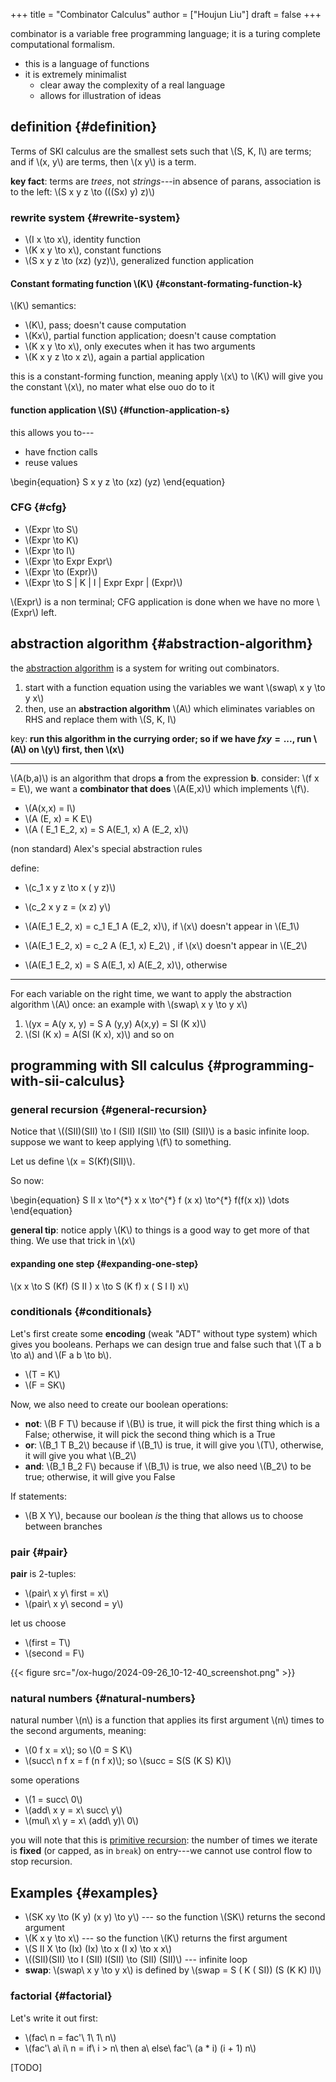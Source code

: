+++
title = "Combinator Calculus"
author = ["Houjun Liu"]
draft = false
+++

combinator is a variable free programming language; it is a turing complete computational formalism.

-   this is a language of functions
-   it is extremely minimalist
    -   clear away the complexity of a real language
    -   allows for illustration of ideas


## definition {#definition}

Terms of SKI calculus are the smallest sets such that \\(S, K, I\\) are terms; and if \\(x, y\\) are terms, then \\(x y\\) is a term.

**key fact**: terms are _trees_, not _strings_---in absence of parans, association is to the left: \\(S x y z \to (((Sx) y) z)\\)


### rewrite system {#rewrite-system}

-   \\(I x \to x\\), identity function
-   \\(K x y \to x\\), constant functions
-   \\(S x y z \to  (xz) (yz)\\), generalized function application


#### Constant formating function \\(K\\) {#constant-formating-function-k}

\\(K\\) semantics:

-   \\(K\\), pass; doesn't cause computation
-   \\(Kx\\), partial function application; doesn't cause comptation
-   \\(K x y \to x\\), only executes when it has two arguments
-   \\(K x y z \to x z\\), again a partial application

this is a constant-forming function, meaning apply \\(x\\) to \\(K\\) will give you the constant \\(x\\), no mater what else ouo do to it


#### function application \\(S\\) {#function-application-s}

this allows you to---

-   have fnction calls
-   reuse values

\begin{equation}
S x y z \to (xz) (yz)
\end{equation}


### CFG {#cfg}

-   \\(Expr \to  S\\)
-   \\(Expr \to  K\\)
-   \\(Expr \to  I\\)
-   \\(Expr \to  Expr Expr\\)
-   \\(Expr \to  (Expr)\\)
-   \\(Expr \to S | K | I | Expr Expr | (Expr)\\)

\\(Expr\\) is a non terminal; CFG application is done when we have no more \\(Expr\\) left.


## abstraction algorithm {#abstraction-algorithm}

the [abstraction algorithm](#abstraction-algorithm) is a system for writing out combinators.

1.  start with a function equation using the variables we want \\(swap\ x y \to  y x\\)
2.  then, use an **abstraction algorithm** \\(A\\) which eliminates variables on RHS and replace them with \\(S, K, I\\)

key: **run this algorithm in the currying order; so if we have $f x y = ...$, run \\(A\\) on \\(y\\) first, then \\(x\\)**

---

\\(A(b,a)\\) is an algorithm that drops **a** from the expression **b**. consider: \\(f x = E\\), we want a **combinator that does** \\(A(E,x)\\) which implements \\(f\\).

-   \\(A(x,x) = I\\)
-   \\(A (E, x) = K E\\)
-   \\(A ( E\_1 E\_2, x) = S A(E\_1, x) A (E\_2, x)\\)

(non standard) Alex's special abstraction rules

define:

-   \\(c\_1 x y z \to  x ( y z)\\)
-   \\(c\_2 x y z = (x z) y\\)

-   \\(A(E\_1 E\_2, x) = c\_1 E\_1 A (E\_2, x)\\), if \\(x\\) doesn't appear in \\(E\_1\\)
-   \\(A(E\_1 E\_2, x) = c\_2 A (E\_1, x) E\_2\\) , if \\(x\\) doesn't appear in \\(E\_2\\)
-   \\(A(E\_1 E\_2, x) = S A(E\_1, x) A(E\_2, x)\\), otherwise

---

For each variable on the right time, we want to apply the abstraction algorithm \\(A\\) once: an example with \\(swap\ x y \to  y x\\)

1.  \\(yx = A(y x, y) = S A (y,y) A(x,y) = SI (K x)\\)
2.  \\(SI (K x) = A(SI (K x), x)\\) and so on


## programming with SII calculus {#programming-with-sii-calculus}


### general recursion {#general-recursion}

Notice that \\((SII)(SII) \to I (SII) I(SII) \to  (SII) (SII)\\) is a basic infinite loop. suppose we want to keep applying \\(f\\) to something.

Let us define \\(x = S(Kf)(SII)\\).

So now:

\begin{equation}
S II x \to^{\*} x x \to^{\*} f (x x) \to^{\*} f(f(x x)) \dots
\end{equation}

**general tip**: notice apply \\(K\\) to things is a good way to get more of that thing. We use that trick in \\(x\\)


#### expanding one step {#expanding-one-step}

\\(x x \to  S (Kf) (S II ) x \to  S (K f) x ( S I I) x\\)


### conditionals {#conditionals}

Let's first create some **encoding** (weak "ADT" without type system) which gives you booleans. Perhaps we can design true and false such that \\(T a b \to a\\) and \\(F a b \to b\\).

-   \\(T = K\\)
-   \\(F = SK\\)

Now, we also need to create our boolean operations:

-   **not**: \\(B F T\\) because if \\(B\\) is true, it will pick the first thing which is a False; otherwise, it will pick the second thing which is a True
-   **or**: \\(B\_1 T B\_2\\) because if \\(B\_1\\) is true, it will give you \\(T\\), otherwise, it will give you what \\(B\_2\\)
-   **and**: \\(B\_1 B\_2 F\\) because if \\(B\_1\\) is true, we also need \\(B\_2\\) to be true; otherwise, it will give you False

If statements:

-   \\(B X Y\\), because our boolean _is_ the thing that allows us to choose between branches


### pair {#pair}

**pair** is 2-tuples:

-   \\(pair\ x y\ first = x\\)
-   \\(pair\ x y\ second = y\\)

let us choose

-   \\(first = T\\)
-   \\(second = F\\)

{{< figure src="/ox-hugo/2024-09-26_10-12-40_screenshot.png" >}}


### natural numbers {#natural-numbers}

natural number \\(n\\) is a function that applies its first argument \\(n\\) times to the second arguments, meaning:

-   \\(0 f x = x\\); so \\(0 = S K\\)
-   \\(succ\ n f x = f (n f x)\\); so \\(succ = S(S (K S) K)\\)

some operations

-   \\(1 = succ\ 0\\)
-   \\(add\ x y = x\ succ\ y\\)
-   \\(mul\ x\ y = x\ (add\ y)\ 0\\)

you will note that this is [primitive recursion](#natural-numbers): the number of times we iterate is **fixed** (or capped, as in `break`) on entry---we cannot use control flow to stop recursion.


## Examples {#examples}

-   \\(SK xy \to (K y) (x y) \to y\\) --- so the function \\(SK\\) returns the second argument
-   \\(K x y \to x\\) --- so the function \\(K\\) returns the first argument
-   \\(S II X \to (Ix) (Ix) \to x (I x) \to  x x\\)
-   \\((SII)(SII) \to I (SII) I(SII) \to  (SII) (SII)\\) --- infinite loop
-   **swap**: \\(swap\ x y \to y x\\) is defined by \\(swap = S ( K ( SI)) (S (K K) I)\\)


### factorial {#factorial}

Let's write it out first:

-   \\(fac\ n = fac'\ 1\ 1\ n\\)
-   \\(fac'\ a\ i\ n = if\ i > n\ then a\ else\ fac'\ (a \* i) (i + 1) n\\)

[TODO]
